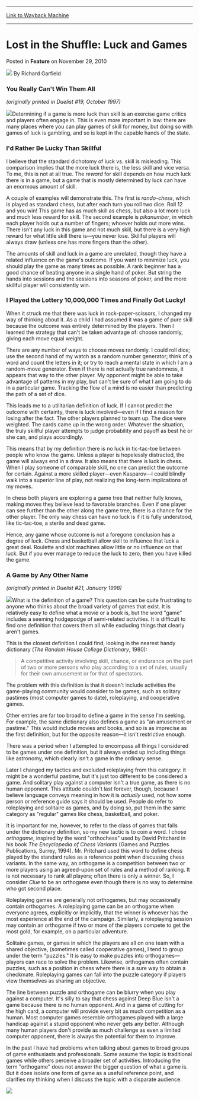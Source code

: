 
---
[Link to Wayback Machine](https://web.archive.org/web/20170812115336/http://magic.wizards.com/en/articles/archive/feature/lost-shuffle-luck-and-games-2010-11-29)

[_metadata_:wayback_url]:- "http://magic.wizards.com/en/articles/archive/feature/lost-shuffle-luck-and-games-2010-11-29"
[_metadata_:wayback_raw_url]:- "https://web.archive.org/web/20170812115336id_/http://magic.wizards.com/en/articles/archive/feature/lost-shuffle-luck-and-games-2010-11-29"
[_metadata_:wayback_capture_timestamp]:- "2017-08-12 11:53:36+00:00"
[_metadata_:description]:- "You Really Can't Win Them All(originally printed in Duelist #19, October 1997)"
[_metadata_:generator]:- "Drupal 7 (http://drupal.org)"
[_metadata_:publish_date]:- "2010-11-29"
---


Lost in the Shuffle: Luck and Games
===================================



 Posted in **Feature**
 on November 29, 2010 






![](https://media.magic.wizards.com/styles/auth_small/public/images/person/authorpic_richardgarfield_0.jpg)
By Richard Garfield











### You Really Can't Win Them All

*(originally printed in Duelist #19, October 1997)*

![](https://media.magic.wizards.com/image_legacy_migration/images/magic/daily/features/feature119_goblinlore.jpg)Determining if a game is more luck than skill is an exercise game critics and players often engage in. This is even more important in law: there are many places where you can play games of skill for money, but doing so with games of luck is gambling, and so is kept in the capable hands of the state.

### I'd Rather Be Lucky Than Skillful

I believe that the standard dichotomy of luck vs. skill is misleading. This comparison implies that the more luck there is, the less skill and vice versa. To me, this is not at all true. The *reward* for skill depends on how much luck there is in a game, but a game that is mostly determined by luck can have an enormous amount of skill.

A couple of examples will demonstrate this. The first is *rando-chess*, which is played as standard chess, but after each turn you roll two dice. Roll 12 and you win! This game has as much skill as chess, but also a lot more luck and much less reward for skill. The second example is *pikanumber*, in which each player holds out a number of fingers; whoever holds out more wins. There isn't any luck in this game and not much skill, but there is a very high reward for what little skill there is—you never lose. Skillful players will always draw (unless one has more fingers than the other).

The amounts of skill and luck in a game are unrelated, though they have a related influence on the game's outcome. If you want to minimize luck, you should play the game as many times as possible. A rank beginner has a good chance of beating anyone in a single hand of poker. But string the hands into sessions and the sessions into seasons of poker, and the more skillful player will consistently win.

### I Played the Lottery 10,000,000 Times and Finally Got Lucky!

When it struck me that there was luck in rock-paper-scissors, I changed my way of thinking about it. As a child I had assumed it was a game of pure skill because the outcome was entirely determined by the players. Then I learned the strategy that can't be taken advantage of: choose randomly, giving each move equal weight.

There are any number of ways to choose moves randomly. I could roll dice; use the second hand of my watch as a random number generator; think of a word and count the letters in it; or try to reach a mental state in which I am a random-move generator. Even if there is not actually true randomness, it appears that way to the other player. My opponent might be able to take advantage of patterns in my play, but can't be sure of what I am going to do in a particular game. Tracking the flow of a mind is no easier than predicting the path of a set of dice.

This leads me to a utilitarian definition of luck. If I cannot predict the outcome with certainty, there is luck involved—even if I find a reason for losing after the fact. The other players planned to team up. The dice were weighted. The cards came up in the wrong order. Whatever the situation, the truly skillful player attempts to judge probability and payoff as best he or she can, and plays accordingly.

This means that by my definition there is no luck in tic-tac-toe between people who know the game. Unless a player is hopelessly distracted, the game will always end in a draw. It also means that there is luck in chess. When I play someone of comparable skill, no one can predict the outcome for certain. Against a more skilled player—even Kasparov—I could blindly walk into a superior line of play, not realizing the long-term implications of my moves.

In chess both players are exploring a game tree that neither fully knows, making moves they believe lead to favorable branches. Even if one player can see further than the other along the game tree, there is a chance for the other player. The only way chess can have no luck is if it is fully understood, like tic-tac-toe, a sterile and dead game.

Hence, any game whose outcome is not a foregone conclusion has a degree of luck. Chess and basketball allow skill to influence that luck a great deal. Roulette and slot machines allow little or no influence on that luck. But if you ever manage to reduce the luck to zero, then you have killed the game.

### A Game by Any Other Name

*(originally printed in Duelist #21, January 1998)*

![](https://media.magic.wizards.com/image_legacy_migration/images/magic/daily/features/feature119_Evacuation.jpg)What is the definition of a game? This question can be quite frustrating to anyone who thinks about the broad variety of games that exist. It is relatively easy to define what a movie or a book is, but the word "game" includes a seeming hodgepodge of semi-related activities. It is difficult to find one definition that covers them all while excluding things that clearly aren't games.

This is the closest definition I could find, looking in the nearest handy dictionary (*The Random House College Dictionary*, 1980):


>  A competitive activity involving skill, chance, or endurance on the part of two or more persons who play according to a set of rules, usually for their own amusement or for that of spectators.
> 
> 
> 

The problem with this definition is that it doesn't include activities the game-playing community would consider to be games, such as solitary pastimes (most computer games to date), roleplaying, and cooperative games.

Other entries are far too broad to define a game in the sense I'm seeking. For example, the same dictionary also defines a game as "an amusement or pastime." This would include movies and books, and so is as imprecise as the first definition, but for the opposite reason—it isn't restrictive enough.

There was a period when I attempted to encompass all things I considered to be games under one definition, but it always ended up including things like astronomy, which clearly isn't a game in the ordinary sense.

Later I changed my tactics and excluded roleplaying from this category: it might be a wonderful pastime, but it's just too different to be considered a game. And solitary play against a computer isn't a true game, as there is no human opponent. This attitude couldn't last forever, though, because I believe language conveys meaning in how it is *actually* used, not how some person or reference guide says it should be used. People do refer to roleplaying and solitaire as games, and by doing so, put them in the same category as "regular" games like chess, basketball, and poker.

It is important for me, however, to refer to the class of games that falls under the dictionary definition, so my new tactic is to coin a word. I chose *orthogame*, inspired by the word "orthochess" used by David Pritchard in his book *The Encyclopedia of Chess Variants* (Games and Puzzles Publications, Surrey, 1994). Mr. Pritchard used this word to define chess played by the standard rules as a reference point when discussing chess variants. In the same way, an orthogame is a competition between two or more players using an agreed-upon set of rules and a method of ranking. It is not necessary to rank all players; often there is only a winner. So, I consider *Clue* to be an orthogame even though there is no way to determine who got second place.

Roleplaying games are generally not orthogames, but may occasionally contain orthogames. A roleplaying game can be an orthogame when everyone agrees, explicitly or implicitly, that the winner is whoever has the most experience at the end of the campaign. Similarly, a roleplaying session may contain an orthogame if two or more of the players compete to get the most gold, for example, on a particular adventure.

Solitaire games, or games in which the players are all on one team with a shared objective, (sometimes called cooperative games), I tend to group under the term "puzzles." It is easy to make puzzles into orthogames—players can race to solve the problem. Likewise, orthogames often contain puzzles, such as a position in chess where there is a sure way to obtain a checkmate. Roleplaying games can fall into the puzzle category if players view themselves as sharing an objective.

The line between puzzle and orthogame can be blurry when you play against a computer. It's silly to say that chess against Deep Blue isn't a game because there is no human opponent. And in a game of cutting for the high card, a computer will provide every bit as much competition as a human. Most computer games resemble orthogames played with a large handicap against a stupid opponent who never gets any better. Although many human players don't provide as much challenge as even a limited computer opponent, there is always the potential for them to improve.

In the past I have had problems when talking about games to broad groups of game enthusiasts and professionals. Some assume the topic is traditional games while others perceive a broader set of activities. Introducing the term "orthogame" does not answer the bigger question of what a game is. But it does isolate one form of game as a useful reference point, and clarifies my thinking when I discuss the topic with a disparate audience.

[![](https://media.magic.wizards.com/image_legacy_migration/images/magic/daily/features/Worlds_Chiba_Banner.jpg)](http://www.wizards.com/Magic/TCG/Events.aspx?x=events/magic/worlds)  






